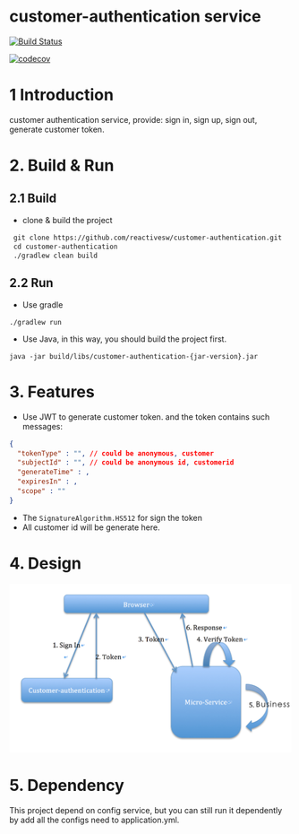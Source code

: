 # customer-authentication service
[![Build Status](https://travis-ci.org/reactivesw/customer-authentication.svg?branch=master)](https://travis-ci.org/reactivesw/customer-authentication)

[![codecov](https://codecov.io/gh/reactivesw/customer-authentication/branch/master/graph/badge.svg)](https://codecov.io/gh/reactivesw/customer-authentication)

# 1 Introduction
customer authentication service, provide: sign in, sign up, sign out, generate customer token.

# 2. Build & Run
## 2.1 Build
- clone & build the project
```Shell
 git clone https://github.com/reactivesw/customer-authentication.git
 cd customer-authentication
 ./gradlew clean build
```
## 2.2 Run
- Use gradle
```Shell
./gradlew run
```
- Use Java, in this way, you should build the project first.
```Shell
java -jar build/libs/customer-authentication-{jar-version}.jar
```

# 3. Features
- Use JWT to generate customer token. and the token contains such messages:
```Json
{
  "tokenType" : "", // could be anonymous, customer
  "subjectId" : "", // could be anonymous id, customerid
  "generateTime" : ,
  "expiresIn" : ,
  "scope" : ""
}
```
- The `SignatureAlgorithm.HS512` for sign the token
- All customer id will be generate here.

# 4. Design
![image](./docs/resource/auth-work-flow.png)

# 5. Dependency
This project depend on config service, but you can still run it dependently by add all the configs need to application.yml.



